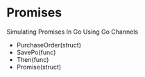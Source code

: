 # Promises
Simulating Promises In Go Using Go Channels 

- PurchaseOrder(struct)
- SavePo(func)
- Then(func)
- Promise(struct)